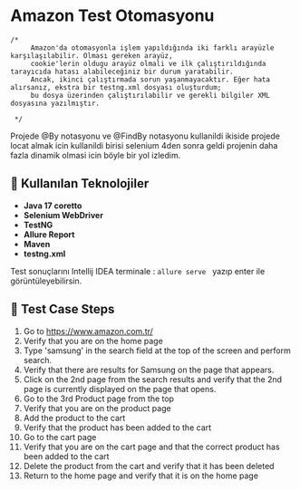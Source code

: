 # **Amazon Test Otomasyonu**

    /*
         Amazon'da otomasyonla işlem yapıldığında iki farklı arayüzle karşılaşılabilir. Olması gereken arayüz, 
         cookie'lerin oldugu arayüz olmali ve ilk çalıştırıldığında tarayıcıda hatası alabileceğiniz bir durum yaratabilir.
         Ancak, ikinci çalıştırmada sorun yaşanmayacaktır. Eğer hata alırsanız, ekstra bir testng.xml dosyası oluşturdum; 
         bu dosya üzerinden çalıştırılabilir ve gerekli bilgiler XML dosyasına yazılmıştır.

     */

Projede @By notasyonu ve @FindBy notasyonu kullanildi ikiside projede locat almak icin kullanildi birisi selenium 4den sonra geldi projenin daha fazla dinamik olmasi icin böyle bir yol izledim.


## 🚀 Kullanılan Teknolojiler
- **Java 17 coretto**
- **Selenium WebDriver**
- **TestNG**
- **Allure Report**
- **Maven**
- **testng.xml**


Test sonuçlarını Intellij IDEA terminale : `allure serve ` yazıp enter ile görüntüleyebilirsin.



## 📌 Test Case Steps

1. Go to https://www.amazon.com.tr/
2. Verify that you are on the home page
3. Type 'samsung' in the search field at the top of the screen and perform search.
4. Verify that there are results for Samsung on the page that appears.
5. Click on the 2nd page from the search results and verify that the 2nd page is
   currently displayed on the page that opens.
6. Go to the 3rd Product page from the top
7. Verify that you are on the product page
8. Add the product to the cart
9. Verify that the product has been added to the cart
10. Go to the cart page
11. Verify that you are on the cart page and that the correct product has been added to
    the cart
12. Delete the product from the cart and verify that it has been deleted
13. Return to the home page and verify that it is on the home page